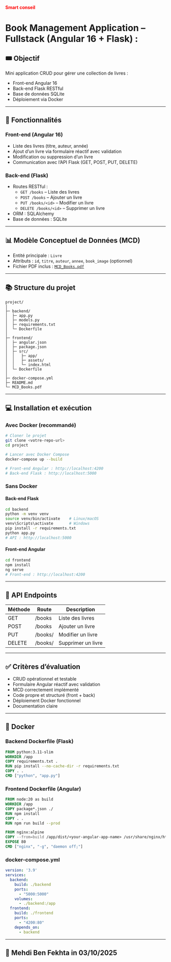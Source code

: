 <b style="color: red;">Smart conseil </b>
# Book Management Application – Fullstack (Angular 16 + Flask) :

## 🎟 Objectif
Mini application CRUD pour gérer une collection de livres :
- Front-end Angular 16
- Back-end Flask RESTful
- Base de données SQLite
- Déploiement via Docker

---

## 🔧 Fonctionnalités

### Front-end (Angular 16)
- Liste des livres (titre, auteur, année)
- Ajout d’un livre via formulaire réactif avec validation
- Modification ou suppression d’un livre
- Communication avec l’API Flask (GET, POST, PUT, DELETE)

### Back-end (Flask)
- Routes RESTful :
  - `GET /books` – Liste des livres
  - `POST /books` – Ajouter un livre
  - `PUT /books/<id>` – Modifier un livre
  - `DELETE /books/<id>` – Supprimer un livre
- ORM : SQLAlchemy
- Base de données : SQLite

---

## 📊 Modèle Conceptuel de Données (MCD)
- Entité principale : `Livre`
- Attributs : `id`, `titre`, `auteur`, `annee`, `book_image` (optionnel)
- Fichier PDF inclus : [`MCD_Books.pdf`](./MCD_Books.pdf)

---

## 📚 Structure du projet
```
project/
│
├─ backend/
│  ├─ app.py
│  ├─ models.py
│  ├─ requirements.txt
│  └─ Dockerfile
│
├─ frontend/
│  ├─ angular.json
│  ├─ package.json
│  ├─ src/
│  │   ├─ app/
│  │   ├─ assets/
│  │   └─ index.html
│  └─ Dockerfile
│
├─ docker-compose.yml
├─ README.md
└─ MCD_Books.pdf
```

---

## 💻 Installation et exécution

### Avec Docker (recommandé)
```bash
# Cloner le projet
git clone <votre-repo-url>
cd project

# Lancer avec Docker Compose
docker-compose up --build

# Front-end Angular : http://localhost:4200
# Back-end Flask : http://localhost:5000
```

### Sans Docker
#### Back-end Flask
```bash
cd backend
python -m venv venv
source venv/bin/activate    # Linux/macOS
venv\Scripts\activate       # Windows
pip install -r requirements.txt
python app.py
# API : http://localhost:5000
```

#### Front-end Angular
```bash
cd frontend
npm install
ng serve
# Front-end : http://localhost:4200
```

---

## 🔗 API Endpoints
| Méthode | Route              | Description        |
|---------|------------------|------------------|
| GET     | /books            | Liste des livres |
| POST    | /books            | Ajouter un livre |
| PUT     | /books/<id>       | Modifier un livre |
| DELETE  | /books/<id>       | Supprimer un livre |

---

## ✅ Critères d’évaluation
- CRUD opérationnel et testable
- Formulaire Angular réactif avec validation
- MCD correctement implémenté
- Code propre et structuré (front + back)
- Déploiement Docker fonctionnel
- Documentation claire

---

## 🏧 Docker

### Backend Dockerfile (Flask)
```dockerfile
FROM python:3.11-slim
WORKDIR /app
COPY requirements.txt .
RUN pip install --no-cache-dir -r requirements.txt
COPY . .
CMD ["python", "app.py"]
```

### Frontend Dockerfile (Angular)
```dockerfile
FROM node:20 as build
WORKDIR /app
COPY package*.json ./
RUN npm install
COPY . .
RUN npm run build --prod

FROM nginx:alpine
COPY --from=build /app/dist/<your-angular-app-name> /usr/share/nginx/html
EXPOSE 80
CMD ["nginx", "-g", "daemon off;"]
```

### docker-compose.yml
```yaml
version: '3.9'
services:
  backend:
    build: ./backend
    ports:
      - "5000:5000"
    volumes:
      - ./backend:/app
  frontend:
    build: ./frontend
    ports:
      - "4200:80"
    depends_on:
      - backend
```

---

## 📝 Mehdi Ben Fekhta in 03/10/2025
